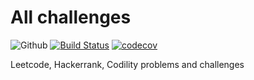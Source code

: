 # All challenges

![Github](https://github.com/actions/hello-world/workflows/Greet%20Everyone/badge.svg?branch=master)
[![Build Status](https://travis-ci.com/lovung/challenges.svg?branch=master)](https://travis-ci.com/lovung/challenges)
[![codecov](https://codecov.io/gh/lovung/challenges/branch/master/graph/badge.svg)](https://codecov.io/gh/lovung/challenges)

Leetcode, Hackerrank, Codility problems and challenges
